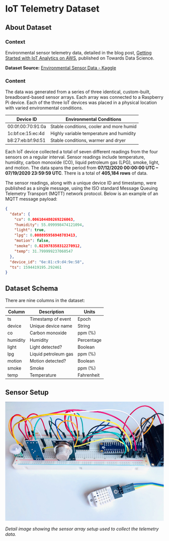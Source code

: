 # IoT Telemetry Dataset

## About Dataset

### Context
Environmental sensor telemetry data, detailed in the blog post, [Getting Started with IoT Analytics on AWS](https://towardsdatascience.com/getting-started-with-iot-analytics-on-aws), published on Towards Data Science.

**Dataset Source:** [Environmental Sensor Data - Kaggle](https://www.kaggle.com/datasets/garystafford/environmental-sensor-data-132k?resource=download)

### Content
The data was generated from a series of three identical, custom-built, breadboard-based sensor arrays. Each array was connected to a Raspberry Pi device. Each of the three IoT devices was placed in a physical location with varied environmental conditions.

| Device ID         | Environmental Conditions                 |
|-------------------|------------------------------------------|
| 00:0f:00:70:91:0a | Stable conditions, cooler and more humid |
| 1c:bf:ce:15:ec:4d | Highly variable temperature and humidity |
| b8:27:eb:bf:9d:51 | Stable conditions, warmer and dryer      |

Each IoT device collected a total of seven different readings from the four sensors on a regular interval. Sensor readings include temperature, humidity, carbon monoxide (CO), liquid petroleum gas (LPG), smoke, light, and motion. The data spans the period from **07/12/2020 00:00:00 UTC – 07/19/2020 23:59:59 UTC**. There is a total of **405,184 rows** of data.

The sensor readings, along with a unique device ID and timestamp, were published as a single message, using the ISO standard Message Queuing Telemetry Transport (MQTT) network protocol. Below is an example of an MQTT message payload:

```json
{
  "data": {
    "co": 0.006104480269226063,
    "humidity": 55.099998474121094,
    "light": true,
    "lpg": 0.008895956948783413,
    "motion": false,
    "smoke": 0.023978358312270912,
    "temp": 31.799999237060547
  },
  "device_id": "6e:81:c9:d4:9e:58",
  "ts": 1594419195.292461
}
```

## Dataset Schema

There are nine columns in the dataset:

| Column   | Description          | Units      |
|----------|----------------------|------------|
| ts       | Timestamp of event   | Epoch      |
| device   | Unique device name   | String     |
| co       | Carbon monoxide      | ppm (%)    |
| humidity | Humidity             | Percentage |
| light    | Light detected?      | Boolean    |
| lpg      | Liquid petroleum gas | ppm (%)    |
| motion   | Motion detected?     | Boolean    |
| smoke    | Smoke                | ppm (%)    |
| temp     | Temperature          | Fahrenheit |

## Sensor Setup

![Detail Image of Sensors](image.png)

*Detail image showing the sensor array setup used to collect the telemetry data.*